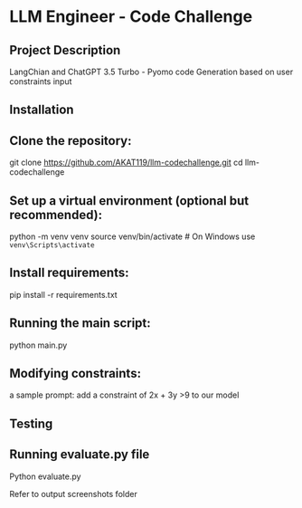 # LLM Engineer - Code Challenge

## Project Description

LangChian and ChatGPT 3.5 Turbo - Pyomo code Generation based on user constraints input

## Installation

## Clone the repository:

git clone https://github.com/AKAT119/llm-codechallenge.git
cd llm-codechallenge

## Set up a virtual environment (optional but recommended):
python -m venv venv
source venv/bin/activate  # On Windows use `venv\Scripts\activate`

## Install requirements:

pip install -r requirements.txt


## Running the main script: 

python main.py
## Modifying constraints:
a sample prompt:  add a constraint of 2x + 3y >9 to our model 

## Testing

## Running evaluate.py file 

Python evaluate.py 

Refer to output screenshots folder 
